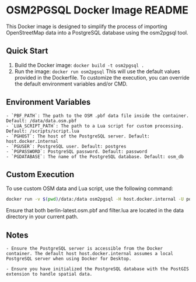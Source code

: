 # OSM2PGSQL Docker Image README

This Docker image is designed to simplify the process of importing OpenStreetMap data into a PostgreSQL database using the osm2pgsql tool.

## Quick Start

1. Build the Docker image: `docker build -t osm2pgsql .`
2. Run the image: `docker run osm2pgsql` 
   This will use the default values provided in the Dockerfile. To customize the execution, you can override the default environment variables and/or CMD.

## Environment Variables

    - `PBF_PATH`: The path to the OSM .pbf data file inside the container. Default: /data/data.osm.pbf
    - `LUA_SCRIPT_PATH`: The path to a Lua script for custom processing. Default: /scripts/script.lua
    - `PGHOST`: The host of the PostgreSQL server. Default: host.docker.internal
    - `PGUSER`: PostgreSQL user. Default: postgres
    - `PGPASSWORD`: PostgreSQL password. Default: password
    - `PGDATABASE`: The name of the PostgreSQL database. Default: osm_db

## Custom Execution

To use custom OSM data and Lua script, use the following command:

```bash
docker run -v $(pwd)/data:/data osm2pgsql -H host.docker.internal -U postgres -d osmberlin -O flex -S /data/filter.lua /data/berlin-latest.osm.pbf
```

Ensure that both berlin-latest.osm.pbf and filter.lua are located in the data directory in your current path.

## Notes

    - Ensure the PostgreSQL server is accessible from the Docker container. The default host host.docker.internal assumes a local PostgreSQL server when using Docker for Desktop.

    - Ensure you have initialized the PostgreSQL database with the PostGIS extension to handle spatial data.